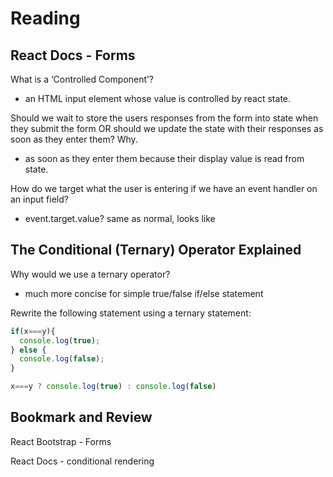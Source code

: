 # Reading

## React Docs - Forms

What is a ‘Controlled Component’?

- an HTML input element whose value is controlled by react state.

Should we wait to store the users responses from the form into state when they submit the form OR should we update the state with their responses as soon as they enter them? Why.

- as soon as they enter them because their display value is read from state.

How do we target what the user is entering if we have an event handler on an input field?

- event.target.value? same as normal, looks like

## The Conditional (Ternary) Operator Explained

Why would we use a ternary operator?

- much more concise for simple true/false if/else statement

Rewrite the following statement using a ternary statement:

```js
if(x===y){
  console.log(true);
} else {
  console.log(false);
}

x===y ? console.log(true) : console.log(false)
```

## Bookmark and Review

React Bootstrap - Forms

React Docs - conditional rendering